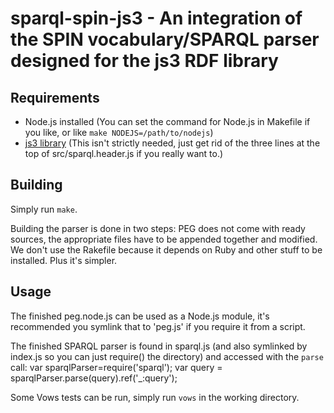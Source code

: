 # sparql-spin-js3 - An integration of the SPIN vocabulary/SPARQL parser designed for the js3 RDF library #

## Requirements ##
* Node.js installed (You can set the command for Node.js in Makefile if you like, or like `make NODEJS=/path/to/nodejs`)
* [js3 library](https://github.com/webr3/js3) (This isn't strictly needed, just get rid of the three lines at the top of src/sparql.header.js if you really want to.)

## Building ##
Simply run `make`.

Building the parser is done in two steps: PEG does not come with ready sources, the appropriate files have to be appended together and modified. We don't use the Rakefile because it depends on Ruby and other stuff to be installed. Plus it's simpler.

## Usage ##

The finished peg.node.js can be used as a Node.js module, it's recommended you symlink that to 'peg.js' if you require it from a script.

The finished SPARQL parser is found in sparql.js (and also symlinked by index.js so you can just require() the directory) and accessed with the `parse` call:
        var sparqlParser=require('sparql');
        var query = sparqlParser.parse(query).ref('_:query');

Some Vows tests can be run, simply run `vows` in the working directory.
